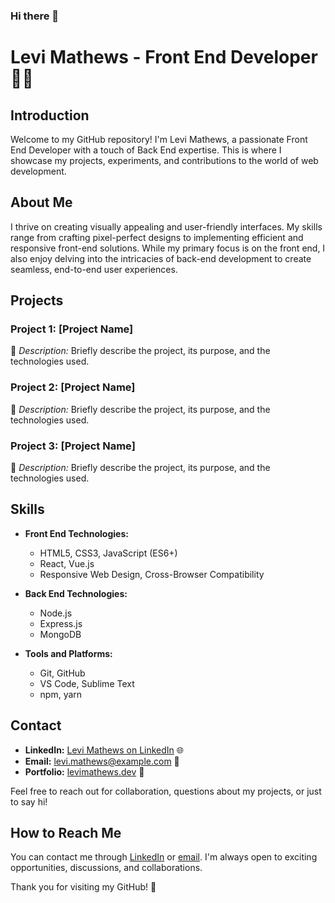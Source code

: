 ### Hi there 👋
# Levi Mathews - Front End Developer 👨‍💻

## Introduction
Welcome to my GitHub repository! I'm Levi Mathews, a passionate Front End Developer with a touch of Back End expertise. This is where I showcase my projects, experiments, and contributions to the world of web development.

## About Me
I thrive on creating visually appealing and user-friendly interfaces. My skills range from crafting pixel-perfect designs to implementing efficient and responsive front-end solutions. While my primary focus is on the front end, I also enjoy delving into the intricacies of back-end development to create seamless, end-to-end user experiences.

## Projects
### Project 1: [Project Name]
📝 _Description:_ Briefly describe the project, its purpose, and the technologies used.

### Project 2: [Project Name]
📝 _Description:_ Briefly describe the project, its purpose, and the technologies used.

### Project 3: [Project Name]
📝 _Description:_ Briefly describe the project, its purpose, and the technologies used.

## Skills
- **Front End Technologies:**
  - HTML5, CSS3, JavaScript (ES6+)
  - React, Vue.js
  - Responsive Web Design, Cross-Browser Compatibility
  
- **Back End Technologies:**
  - Node.js
  - Express.js
  - MongoDB

- **Tools and Platforms:**
  - Git, GitHub
  - VS Code, Sublime Text
  - npm, yarn

## Contact
- **LinkedIn:** [Levi Mathews on LinkedIn](https://www.linkedin.com/in/levimathews/) 🌐
- **Email:** [levi.mathews@example.com](mailto:levi.mathews@example.com) 📧
- **Portfolio:** [levimathews.dev](https://www.levimathews.dev/) 💼

Feel free to reach out for collaboration, questions about my projects, or just to say hi!

## How to Reach Me
You can contact me through [LinkedIn](https://www.linkedin.com/in/levimathews/) or [email](mailto:levi.mathews@example.com). I'm always open to exciting opportunities, discussions, and collaborations.

Thank you for visiting my GitHub! 🚀
